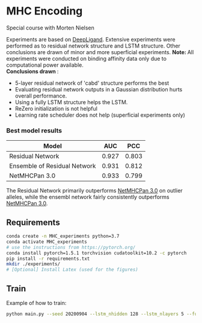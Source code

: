 # MHC Encoding
Special course with Morten Nielsen

Experiments are based on [DeepLigand](https://arxiv.org/abs/1703.10593).
Extensive experiments were performed as to residual network structure and LSTM structure. Other conclusions are drawn of minor and more superficial experiments. <b> Note: </b> All experiments were conducted on binding affinity data only due to computational power available. <br>
<b> Conclusions drawn </b>:
* 5-layer residual network of 'cabd' structure performs the best
* Evaluating residual network outputs in a Gaussian distribution hurts overall performance. 
* Using a fully LSTM structure helps the LSTM. 
* ReZero initialization is not helpful
* Learning rate scheduler does not help (superficial experiments only)

### Best model results

Model | AUC | PCC
--- | --- | ---
Residual Network | 0.927 | 0.803
Ensemble of Residual Network | 0.931 | 0.812
NetMHCPan 3.0 | 0.933 | 0.799

The Residual Network primarily outperforms [NetMHCPan 3.0](https://genomemedicine.biomedcentral.com/articles/10.1186/s13073-016-0288-x) on outlier alleles, while the ensembl network fairly consistently outperforms [NetMHCPan 3.0](https://genomemedicine.biomedcentral.com/articles/10.1186/s13073-016-0288-x).

## Requirements

```bash
conda create -n MHC_experiments python=3.7
conda activate MHC_experiments
# use the instructions from https://pytorch.org/
conda install pytorch=1.5.1 torchvision cudatoolkit=10.2 -c pytorch 
pip install -r requirements.txt
mkdir ./experiments/
# [Optional] Install Latex (used for the figures)
```

## Train
Example of how to train:
```bash
python main.py --seed 20200904 --lstm_nhidden 128 --lstm_nlayers 5 --full_lstm True
```

